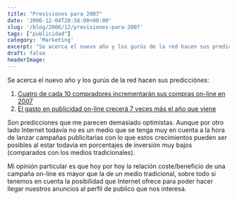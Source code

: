 ```yaml
---
title: "Previsiones para 2007"
date: '2006-12-04T20:58:00+00:00'
slug: '/blog/2006/12/previsiones-para-2007'
tags: ["publicidad"]
category: 'Marketing'
excerpt: "Se acerca el nuevo año y los gurús de la red hacen sus predicciónes:1. [Cuatro de cada 10 compradores incrementarán sus compras on-line en 2007]("
draft: false
headerImage: 
---
```

Se acerca el nuevo año y los gurús de la red hacen sus predicciónes:

1. [Cuatro de cada 10 compradores incrementarán sus compras on-line en 2007](http://www.marketingvox.com/archives/2006/12/04/four-of-ten-online-shoppers-to-up-spending/)
2. [El gasto en publicidad on-line crecerá 7 veces más el año que viene](http://www.marketingvox.com/archives/2006/12/04/online-ad-spend-growth-seven-times-overall-ad-markets/)

Son predicciones que me parecen demasiado optimistas. Aunque por otro lado Internet todavía no es un medio que se tenga muy en cuenta a la hora de lanzar campañas publicitarias con lo que estos crecimientos pueden ser posibles al estar todavía en porcentajes de inversión muy bajos (comparados con los medios tradicionales).

Mi opinión particular es que hoy por hoy la relación coste/beneficio de una campaña on-line es mayor que la de un medio tradicional, sobre todo si tenemos en cuenta la posibilidad que Internet ofrece para poder hacer llegar nuestros anuncios al perfil de publico que nos interesa.

